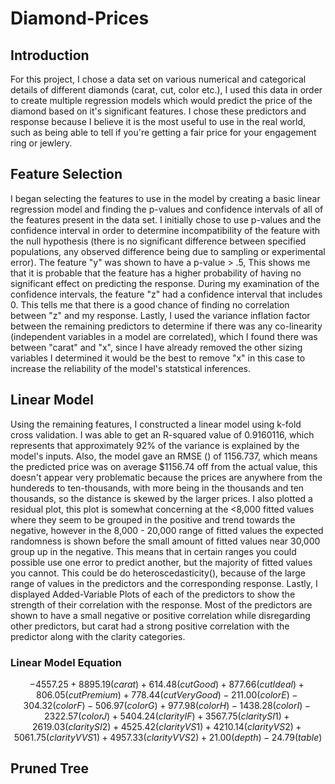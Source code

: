 # Diamond-Prices

## Introduction
For this project, I chose a data set on various numerical and categorical details of different diamonds (carat, cut, color etc.), I used this data in order to create multiple regression models which would predict the price of the diamond based on it's significant features. I chose these predictors and response because I believe it is the most useful to use in the real world, such as being able to tell if you're getting a fair price for your engagement ring or jewlery.

## Feature Selection
I began selecting the features to use in the model by creating a basic linear regression model and finding the p-values and confidence intervals of all of the features present in the data set. I initially chose to use p-values and the confidence interval in order to determine incompatibility of the feature with the null hypothesis (there is no significant difference between specified populations, any observed difference being due to sampling or experimental error). The feature "y" was shown to have a p-value > .5, This shows me that it is probable that the feature has a higher probability of having no significant effect on predicting the response. During my examination of the confidence intervals, the feature "z" had a confidence interval that includes 0. This tells me that there is a good chance of finding no correlation between "z" and my response. Lastly, I used the variance inflation factor between the remaining predictors to determine if there was any co-linearity (independent variables in a model are correlated), which I found there was between "carat" and "x", since I have already removed the other sizing variables I determined it would be the best to remove "x" in this case to increase the reliability of the model's statstical inferences.

## Linear Model
Using the remaining features, I constructed a linear model using k-fold cross validation. I was able to get an R-squared value of 0.9160116, which represents that approximately 92% of the variance is explained by the model's inputs. Also, the model gave an RMSE () of 1156.737, which means the predicted price was on average $1156.74 off from the actual value, this doesn't appear very problematic because the prices are anywhere from the hundereds to ten-thousands, with more being in the thousands and ten thousands, so the distance is skewed by the larger prices. I also plotted a residual plot, this plot is somewhat concerning at the <8,000 fitted values where they seem to be grouped in the positive and trend towards the negative, however in the 8,000 - 20,000 range of fitted values the expected randomness is shown before the small amount of fitted values near 30,000 group up in the negative. This means that in certain ranges you could possible use one error to predict another, but the majority of fitted values you cannot. This could be do heteroscedasticity(), because of the large range of values in the predictors and the corresponding response. Lastly, I displayed Added-Variable Plots of each of the predictors to show the strength of their correlation with the response. Most of the predictors are shown to have a small negative or positive correlation while disregarding other predictors, but carat had a strong positive correlation with the predictor along with the clarity categories.

### Linear Model Equation
$$-4557.25 + 8895.19(carat) + 614.48(cutGood) + 877.66(cutIdeal) + 806.05(cutPremium) + 778.44(cutVeryGood) - 211.00(colorE) - 304.32(colorF) - 506.97(colorG) + 977.98(colorH) - 1438.28(colorI) - 2322.57(colorJ) + 5404.24(clarityIF) + 3567.75(claritySI1) + 2619.03(claritySI2) + 4525.42(clarityVS1) + 4210.14(clarityVS2) + 5061.75(clarityVVS1) + 4957.33(clarityVVS2) + 21.00(depth) - 24.79(table)$$

## Pruned Tree

